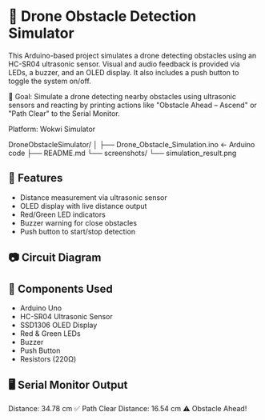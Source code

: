 # 🚁 Drone Obstacle Detection Simulator

This Arduino-based project simulates a drone detecting obstacles using an HC-SR04 ultrasonic sensor. Visual and audio feedback is provided via LEDs, a buzzer, and an OLED display. It also includes a push button to toggle the system on/off.

🎯 Goal:
Simulate a drone detecting nearby obstacles using ultrasonic sensors and reacting by printing actions like "Obstacle Ahead – Ascend" or "Path Clear" to the Serial Monitor.

Platform: Wokwi Simulator

DroneObstacleSimulator/
│
├── Drone_Obstacle_Simulation.ino   ← Arduino code
├── README.md
└── screenshots/
    └── simulation_result.png


## 🔧 Features
- Distance measurement via ultrasonic sensor
- OLED display with live distance output
- Red/Green LED indicators
- Buzzer warning for close obstacles
- Push button to start/stop detection

## 📷 Circuit Diagram


## 🧠 Components Used
- Arduino Uno
- HC-SR04 Ultrasonic Sensor
- SSD1306 OLED Display
- Red & Green LEDs
- Buzzer
- Push Button
- Resistors (220Ω)

## 🖥️ Serial Monitor Output
Distance: 34.78 cm
✅ Path Clear
Distance: 16.54 cm
⚠️ Obstacle Ahead!

